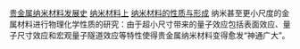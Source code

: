 [贵金属纳米材料发展史](https://mp.weixin.qq.com/s/xqQeAu7Gr-AOup1Rf2nN3A)
[纳米材料上](https://mp.weixin.qq.com/s/PfUuQrbP0WnajVoBf82xmA)
[纳米材料的性质与形成](https://mp.weixin.qq.com/s/jacnPavUfGLTW5PKiiS60g)
纳米甚至更小尺度的金属材料进行物理化学性质的研究：由于超小尺寸带来的量子效应包括表面效应、量子尺寸效应和宏观量子隧道效应等特性使得贵金属纳米材料变得愈发“神通广大”。